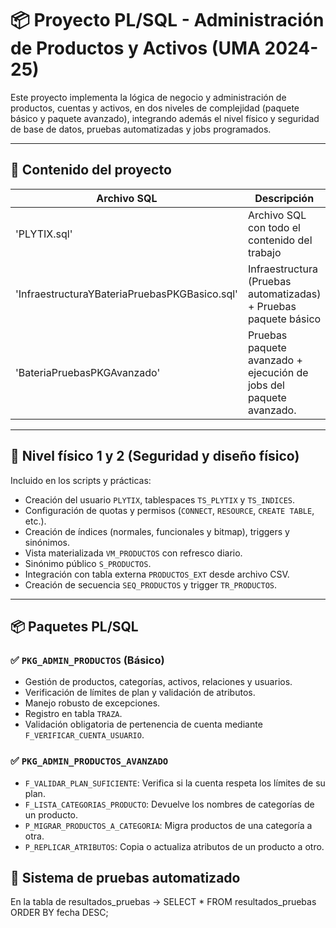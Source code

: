 # 📦 Proyecto PL/SQL - Administración de Productos y Activos (UMA 2024-25)

Este proyecto implementa la lógica de negocio y administración de productos, cuentas y activos, en dos niveles de complejidad (paquete básico y paquete avanzado), integrando además el nivel físico y seguridad de base de datos, pruebas automatizadas y jobs programados.

---

## 📁 Contenido del proyecto

| Archivo SQL                                             | Descripción                                                                 |
|---------------------------------------------------------|------------------------------------------------------------------|
| 'PLYTIX.sql'                                            | Archivo SQL con todo el contenido del trabajo
| 'InfraestructuraYBateriaPruebasPKGBasico.sql'           | Infraestructura (Pruebas automatizadas) + Pruebas paquete básico |
| 'BateriaPruebasPKGAvanzado'                             | Pruebas paquete avanzado + ejecución de jobs del paquete avanzado.

---

## 🧱 Nivel físico 1 y 2 (Seguridad y diseño físico)

Incluido en los scripts y prácticas:
- Creación del usuario `PLYTIX`, tablespaces `TS_PLYTIX` y `TS_INDICES`.
- Configuración de quotas y permisos (`CONNECT`, `RESOURCE`, `CREATE TABLE`, etc.).
- Creación de índices (normales, funcionales y bitmap), triggers y sinónimos.
- Vista materializada `VM_PRODUCTOS` con refresco diario.
- Sinónimo público `S_PRODUCTOS`.
- Integración con tabla externa `PRODUCTOS_EXT` desde archivo CSV.
- Creación de secuencia `SEQ_PRODUCTOS` y trigger `TR_PRODUCTOS`.

---

## 📦 Paquetes PL/SQL

### ✅ `PKG_ADMIN_PRODUCTOS` (Básico)

- Gestión de productos, categorías, activos, relaciones y usuarios.
- Verificación de límites de plan y validación de atributos.
- Manejo robusto de excepciones.
- Registro en tabla `TRAZA`.
- Validación obligatoria de pertenencia de cuenta mediante `F_VERIFICAR_CUENTA_USUARIO`.

### ✅ `PKG_ADMIN_PRODUCTOS_AVANZADO`

- `F_VALIDAR_PLAN_SUFICIENTE`: Verifica si la cuenta respeta los límites de su plan.
- `F_LISTA_CATEGORIAS_PRODUCTO`: Devuelve los nombres de categorías de un producto.
- `P_MIGRAR_PRODUCTOS_A_CATEGORIA`: Migra productos de una categoría a otra.
- `P_REPLICAR_ATRIBUTOS`: Copia o actualiza atributos de un producto a otro.


## 🧪 Sistema de pruebas automatizado
En la tabla de resultados_pruebas -> SELECT * FROM resultados_pruebas ORDER BY fecha DESC;



